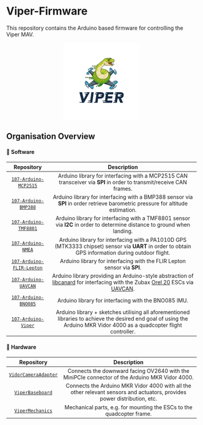 Viper-Firmware
==============
This repository contains the Arduino based firmware for controlling the Viper MAV.

<p align="center">
  <a href="https://github.com/107-systems/Viper-Firmware"><img src="https://github.com/107-systems/.github/raw/main/logo/viper.jpg" width="40%"></a>
</p>

## Organisation Overview
#### :floppy_disk: Software
| Repository | Description |
|:-:|:-:|
| [`107-Arduino-MCP2515`](https://github.com/107-systems/107-Arduino-MCP2515) | Arduino library for interfacing with a MCP2515 CAN transceiver via **SPI** in order to transmit/receive CAN frames. |
| [`107-Arduino-BMP388`](https://github.com/107-systems/107-Arduino-BMP388) | Arduino library for interfacing with a BMP388 sensor via **SPI** in order retrieve barometric pressure for altitude estimation. |
| [`107-Arduino-TMF8801`](https://github.com/107-systems/107-Arduino-TMF8801) | Arduino library for interfacing with a TMF8801 sensor via **I2C** in order to determine distance to ground when landing. |
| [`107-Arduino-NMEA`](https://github.com/107-systems/107-Arduino-NMEA) | Arduino library for interfacing with a PA1010D GPS (MTK3333 chipset) sensor via **UART** in order to obtain GPS information during outdoor flight. |
| [`107-Arduino-FLIR-Lepton`](https://github.com/107-systems/107-Arduino-FLIR-Lepton) | Arduino library for interfacing with the FLIR Lepton sensor via **SPI**. |
| [`107-Arduino-UAVCAN`](https://github.com/107-systems/107-Arduino-UAVCAN) | Arduino library providing an Arduino-style abstraction of [libcanard](https://github.com/UAVCAN/libcanard) for interfacing with the Zubax [Orel 20](https://kb.zubax.com/display/MAINKB/Zubax+Orel+20) ESCs via [UAVCAN](https://uavcan.org/). |
| [`107-Arduino-BNO085`](https://github.com/107-systems/107-Arduino-BNO085) | Arduino library for interfacing with the BNO085 IMU. |
| [`107-Arduino-Viper`](https://github.com/107-systems/107-Arduino-Viper) | Arduino library + sketches utilising all aforementioned libraries to achieve the desired end goal of using the Arduino MKR Vidor 4000 as a quadcopter flight controller. |

#### :hammer: Hardware
| Repository | Description |
|:-:|:-:|
| [`VidorCameraAdapter`](https://github.com/107-systems/VidorCameraAdapter) | Connects the downward facing OV2640 with the MiniPCIe connector of the Arduino MKR Vidor 4000. |
| [`ViperBaseboard`](https://github.com/107-systems/ViperBaseboard) | Connects the Arduino MKR Vidor 4000 with all the other relevant sensors and actuators, provides power distribution, etc. |
| [`ViperMechanics`](https://github.com/107-systems/ViperMechanics) | Mechanical parts, e.g. for mounting the ESCs to the quadcopter frame. |

